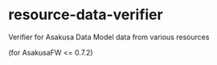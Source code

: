 # resource-data-verifier
Verifier for Asakusa Data Model data from various resources

(for AsakusaFW <= 0.7.2)
